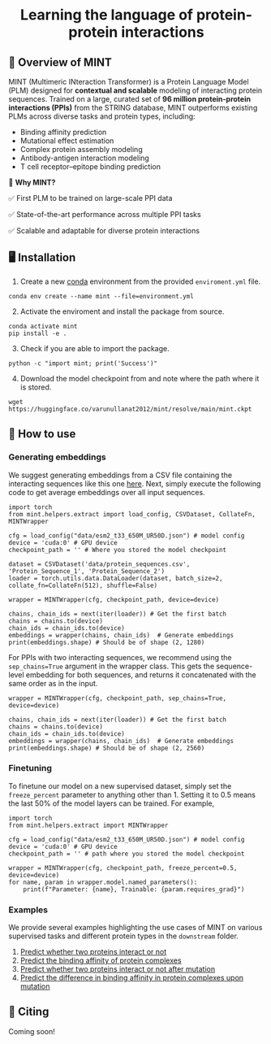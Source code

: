 <h1 align="center">
  Learning the language of protein-protein interactions 
</h1>

## 🧬 Overview of MINT

MINT (Multimeric INteraction Transformer) is a Protein Language Model (PLM) designed for **contextual and scalable** modeling of interacting protein sequences. Trained on a large, curated set of **96 million protein-protein interactions (PPIs)** from the STRING database, MINT outperforms existing PLMs across diverse tasks and protein types, including:

- Binding affinity prediction
- Mutational effect estimation
- Complex protein assembly modeling
- Antibody-antigen interaction modeling
- T cell receptor–epitope binding prediction

🔬 **Why MINT?**

✅ First PLM to be trained on large-scale PPI data

✅ State-of-the-art performance across multiple PPI tasks

✅ Scalable and adaptable for diverse protein interactions

## 🖥️ Installation 

1. Create a new [conda](https://docs.anaconda.com/miniconda/install/) environment from the provided `enviroment.yml` file. 

```
conda env create --name mint --file=environment.yml
```

2. Activate the enviroment and install the package from source.

```
conda activate mint
pip install -e .
```

3. Check if you are able to import the package.

```
python -c "import mint; print('Success')" 
```

4. Download the model checkpoint from and note where the path where it is stored.

```
wget https://huggingface.co/varunullanat2012/mint/resolve/main/mint.ckpt
```

## 🚀 How to use 

### Generating embeddings

We suggest generating embeddings from a CSV file containing the interacting sequences like this one [here](./data/protein_sequences.csv). Next, simply execute the following code to get average embeddings over all input sequences. 

```
import torch
from mint.helpers.extract import load_config, CSVDataset, CollateFn, MINTWrapper

cfg = load_config("data/esm2_t33_650M_UR50D.json") # model config
device = 'cuda:0' # GPU device
checkpoint_path = '' # Where you stored the model checkpoint

dataset = CSVDataset('data/protein_sequences.csv', 'Protein_Sequence_1', 'Protein_Sequence_2')
loader = torch.utils.data.DataLoader(dataset, batch_size=2, collate_fn=CollateFn(512), shuffle=False) 

wrapper = MINTWrapper(cfg, checkpoint_path, device=device)

chains, chain_ids = next(iter(loader)) # Get the first batch
chains = chains.to(device)
chain_ids = chain_ids.to(device)
embeddings = wrapper(chains, chain_ids)  # Generate embeddings
print(embeddings.shape) # Should be of shape (2, 1280)
```

For PPIs with two interacting sequences, we recommend using the `sep_chains=True` argument in the wrapper class. This gets the sequence-level embedding for both sequences, and returns it concatenated with the same order as in the input. 

```
wrapper = MINTWrapper(cfg, checkpoint_path, sep_chains=True, device=device)

chains, chain_ids = next(iter(loader)) # Get the first batch
chains = chains.to(device)
chain_ids = chain_ids.to(device)
embeddings = wrapper(chains, chain_ids)  # Generate embeddings
print(embeddings.shape) # Should be of shape (2, 2560)
```

### Finetuning 

To finetune our model on a new supervised dataset, simply set the `freeze_percent` parameter to anything other than 1. Setting it to 0.5 means the last 50% of the model layers can be trained. For example, 

```
import torch
from mint.helpers.extract import MINTWrapper

cfg = load_config("data/esm2_t33_650M_UR50D.json") # model config
device = 'cuda:0' # GPU device
checkpoint_path = '' # path where you stored the model checkpoint

wrapper = MINTWrapper(cfg, checkpoint_path, freeze_percent=0.5, device=device)
for name, param in wrapper.model.named_parameters():
    print(f"Parameter: {name}, Trainable: {param.requires_grad}")
```

### Examples 

We provide several examples highlighting the use cases of MINT on various supervised tasks and different protein types in the `downstream` folder. 

1. [Predict whether two proteins interact or not](./downstream/GeneralPPI/ppi)
2. [Predict the binding affinity of protein complexes](./downstream/GeneralPPI/pdb-bind)
3. [Predict whether two proteins interact or not after mutation](./downstream/GeneralPPI/mutational-ppi)
4. [Predict the difference in binding affinity in protein complexes upon mutation](./downstream/GeneralPPI/SKEMPI_v2)


## 📝 Citing 

Coming soon!
